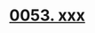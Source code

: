 # [0053. xxx](https://github.com/Tdahuyou/react/tree/main/0053.%20xxx)

<!-- region:toc -->

<!-- endregion:toc -->





